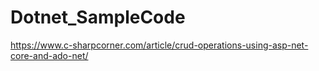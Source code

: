 # Dotnet_SampleCode

https://www.c-sharpcorner.com/article/crud-operations-using-asp-net-core-and-ado-net/
